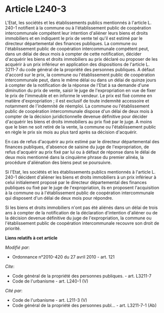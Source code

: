 # Article L240-3

L'Etat, les sociétés et les établissements publics mentionnés à l'article L. 240-1 notifient à la commune ou à
l'établissement public de coopération intercommunale compétent leur intention d'aliéner leurs biens et droits immobiliers et
en indiquent le prix de vente tel qu'il est estimé par le directeur départemental des finances publiques. La commune ou
l'établissement public de coopération intercommunale compétent peut, dans un délai de deux mois à compter de cette
notification, décider d'acquérir les biens et droits immobiliers au prix déclaré ou proposer de les acquérir à un prix
inférieur en application des dispositions de l'article L. 3211-7 du code général de la propriété des personnes publiques. A
défaut d'accord sur le prix, la commune ou l'établissement public de coopération intercommunale peut, dans le même délai ou
dans un délai de quinze jours à compter de la notification de la réponse de l'Etat à sa demande d'une diminution du prix de
vente, saisir le juge de l'expropriation en vue de fixer le prix de l'immeuble et en informe le vendeur. Le prix est fixé
comme en matière d'expropriation ; il est exclusif de toute indemnité accessoire et notamment de l'indemnité de réemploi. La
commune ou l'établissement public de coopération intercommunale dispose d'un délai de deux mois à compter de la décision
juridictionnelle devenue définitive pour décider d'acquérir les biens et droits immobiliers au prix fixé par le juge. A moins
que le bien ne soit retiré de la vente, la commune ou l'établissement public en règle le prix six mois au plus tard après sa
décision d'acquérir. 

En cas de refus d'acquérir au prix estimé par le directeur départemental des finances publiques, d'absence de saisine du juge
de l'expropriation, de refus d'acquérir au prix fixé par lui ou à défaut de réponse dans le délai de deux mois mentionné dans
la cinquième phrase du premier alinéa, la procédure d'aliénation des biens peut se poursuivre. 

Si l'Etat, les sociétés et les établissements publics mentionnés à l'article L. 240-1 décident d'aliéner les biens et droits
immobiliers à un prix inférieur à celui initialement proposé par le directeur départemental des finances publiques ou fixé
par le juge de l'expropriation, ils en proposent l'acquisition à la commune ou à l'établissement public de coopération
intercommunale qui disposent d'un délai de deux mois pour répondre. 

Si les biens et droits immobiliers n'ont pas été aliénés dans un délai de trois ans à compter de la notification de la
déclaration d'intention d'aliéner ou de la décision devenue définitive du juge de l'expropriation, la commune ou
l'établissement public de coopération intercommunale recouvre son droit de priorité.

**Liens relatifs à cet article**

_Modifié par_:

  - Ordonnance n°2010-420  du 27 avril 2010 - art. 121

_Cite_:

  - Code général de la propriété des personnes publiques. - art. L3211-7
  - Code de l'urbanisme - art. L240-1 (V)

_Cité par_:

  - Code de l'urbanisme - art. L211-3 (V)
  - Code général de la propriété des personnes publ... - art. L3211-7-1 (Ab)
